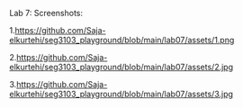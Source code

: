 
Lab 7:
Screenshots:

1.https://github.com/Saja-elkurtehi/seg3103_playground/blob/main/lab07/assets/1.png 


2.https://github.com/Saja-elkurtehi/seg3103_playground/blob/main/lab07/assets/2.jpg


3.https://github.com/Saja-elkurtehi/seg3103_playground/blob/main/lab07/assets/3.jpg


